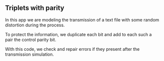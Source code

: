 ## Triplets with parity

In this app we are modeling the transmission of a text file with some random distortion during the process.

To protect the information, we duplicate each bit and add to each such a pair the control parity bit.

With this code, we check and repair errors if they present after the transmission simulation. 
